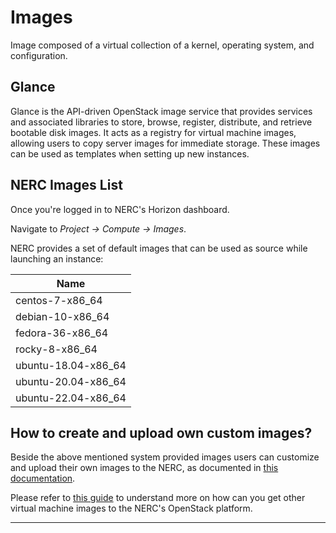 # Images

Image composed of a virtual collection of a kernel, operating system, and configuration.

## Glance

Glance is the API-driven OpenStack image service that provides services and associated
libraries to store, browse, register, distribute, and retrieve bootable disk images.
It acts as a registry for virtual machine images, allowing users to copy server
images for immediate storage. These images can be used as templates when setting
up new instances.

## NERC Images List

Once you're logged in to NERC's Horizon dashboard.

Navigate to *Project -> Compute -> Images*.

NERC provides a set of default images that can be used as source while launching
an instance:

| Name                                  |
|---------------------------------------|
| centos-7-x86_64                       |
| debian-10-x86_64                      |
| fedora-36-x86_64                      |
| rocky-8-x86_64                        |
| ubuntu-18.04-x86_64                   |
| ubuntu-20.04-x86_64                   |
| ubuntu-22.04-x86_64                   |

## How to create and upload own custom images?

Beside the above mentioned system provided images users can customize and upload
their own images to the NERC, as documented in [this documentation](../advanced-openstack-topics/setting-up-your-own-images/how-to-build-windows-image.md).

Please refer to [this guide](https://docs.openstack.org/image-guide/obtain-images.html)
to understand more on how can you get other virtual machine images to the NERC's
OpenStack platform.

---
